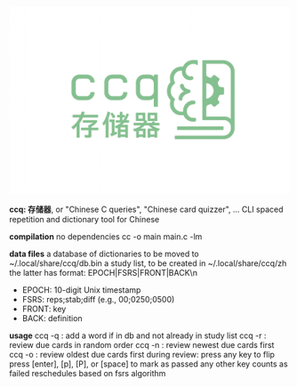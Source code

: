 ![ccq logo](./ccq.png)

**ccq: 存储器**, or "Chinese C queries", "Chinese card quizzer", ...
CLI spaced repetition and dictionary tool for Chinese

**compilation**
no dependencies
	cc -o main main.c -lm

**data files**
a database of dictionaries to be moved to
	~/.local/share/ccq/db.bin
a study list, to be created in
	~/.local/share/ccq/zh
the latter has format:
EPOCH|FSRS|FRONT|BACK\n
* EPOCH: 10-digit Unix timestamp
* FSRS: reps;stab;diff (e.g., 00;0250;0500)
* FRONT: key
* BACK: definition

**usage**
	ccq -q <key> : add a word if in db and not already in study list
	ccq -r       : review due cards in random order
	ccq -n       : review newest due cards first
	ccq -o       : review oldest due cards first
during review:
	press any key to flip
	press [enter], [p], [P], or [space] to mark as passed
	any other key counts as failed
	reschedules based on fsrs algorithm
